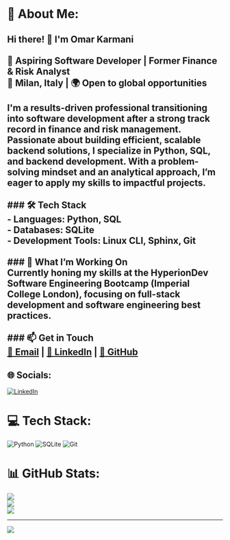 # 💫 About Me:
## Hi there! 👋 I'm Omar Karmani  <br><br>🔹 **Aspiring Software Developer | Former Finance & Risk Analyst**  <br>📍 Milan, Italy | 🌍 Open to global opportunities  <br><br>I'm a results-driven professional transitioning into software development after a strong track record in finance and risk management. Passionate about building efficient, scalable backend solutions, I specialize in **Python, SQL, and backend development**. With a problem-solving mindset and an analytical approach, I’m eager to apply my skills to impactful projects.  <br><br>### 🛠️ Tech Stack  <br>- **Languages:** Python, SQL  <br>- **Databases:** SQLite<br>- **Development Tools:** Linux CLI, Sphinx, Git  <br><br>### 🚀 What I’m Working On  <br>Currently honing my skills at the **HyperionDev Software Engineering Bootcamp (Imperial College London)**, focusing on full-stack development and software engineering best practices.  <br><br>### 📫 Get in Touch  <br>[📧 Email](mailto:omar.karmani93@gmail.com) | [💼 LinkedIn](https://linkedin.com/in/karmani-omar) | [🔗 GitHub](https://github.com/karmaniomar)  


## 🌐 Socials:
[![LinkedIn](https://img.shields.io/badge/LinkedIn-%230077B5.svg?logo=linkedin&logoColor=white)](https://linkedin.com/in/karmani-omar) 

# 💻 Tech Stack:
![Python](https://img.shields.io/badge/python-3670A0?style=for-the-badge&logo=python&logoColor=ffdd54) ![SQLite](https://img.shields.io/badge/sqlite-%2307405e.svg?style=for-the-badge&logo=sqlite&logoColor=white) ![Git](https://img.shields.io/badge/git-%23F05033.svg?style=for-the-badge&logo=git&logoColor=white)
# 📊 GitHub Stats:
![](https://github-readme-stats.vercel.app/api?username=karmaniomar&theme=dark&hide_border=false&include_all_commits=false&count_private=false)<br/>
![](https://github-readme-streak-stats.herokuapp.com/?user=karmaniomar&theme=dark&hide_border=false)<br/>
![](https://github-readme-stats.vercel.app/api/top-langs/?username=karmaniomar&theme=dark&hide_border=false&include_all_commits=false&count_private=false&layout=compact)

---
[![](https://visitcount.itsvg.in/api?id=karmaniomar&icon=0&color=0)](https://visitcount.itsvg.in)

<!-- Proudly created with GPRM ( https://gprm.itsvg.in ) -->
